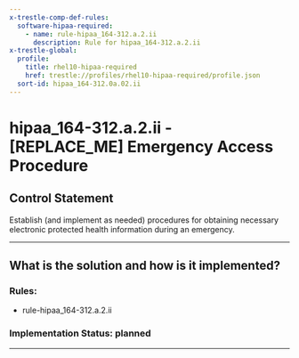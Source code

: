 ```yaml
---
x-trestle-comp-def-rules:
  software-hipaa-required:
    - name: rule-hipaa_164-312.a.2.ii
      description: Rule for hipaa_164-312.a.2.ii
x-trestle-global:
  profile:
    title: rhel10-hipaa-required
    href: trestle://profiles/rhel10-hipaa-required/profile.json
  sort-id: hipaa_164-312.0a.02.ii
---
```


# hipaa_164-312.a.2.ii - \[REPLACE_ME\] Emergency Access Procedure

## Control Statement

Establish (and implement as needed) procedures for obtaining necessary electronic protected health
information during an emergency.

______________________________________________________________________

## What is the solution and how is it implemented?

<!-- For implementation status enter one of: implemented, partial, planned, alternative, not-applicable -->

<!-- Note that the list of rules under ### Rules: is read-only and changes will not be captured after assembly to JSON -->

<!-- Add control implementation description here for control: hipaa_164-312.a.2.ii -->

### Rules:

  - rule-hipaa_164-312.a.2.ii

### Implementation Status: planned

______________________________________________________________________
